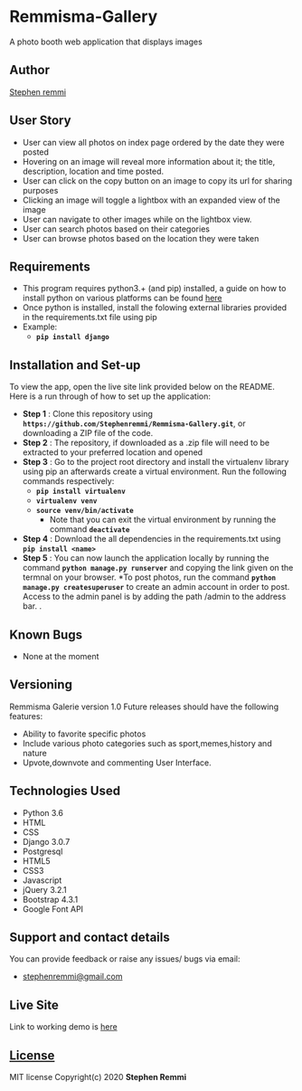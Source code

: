 # Remmisma-Gallery
A photo booth web application that displays images

## Author
[Stephen remmi](https://github.com/Stephenremmi)

## User Story
* User can view all photos on index page ordered by the date they were posted
* Hovering on an image will reveal more information about it; the title, description, location and time posted.
* User can click on the copy button on an image to copy its url for sharing purposes
* Clicking an image will toggle a lightbox with an expanded view of the image
* User can navigate to other images while on the lightbox view.
* User can search photos based on their categories
* User can browse photos based on the location they were taken
## Requirements
* This program requires python3.+ (and pip) installed, a guide on how to install python on various platforms can be found [here](https://docs.djangoproject.com/en/3.0/topics/install/)
* Once python is installed, install the folowing external libraries provided in the requirements.txt file using pip
* Example: 
    * **`pip install django`**

## Installation and Set-up
To view the app, open the live site link provided below on the README.
Here is a run through of how to set up the application:
* **Step 1** : Clone this repository using **`https://github.com/Stephenremmi/Remmisma-Gallery.git`**, or downloading a ZIP file of the code.
* **Step 2** : The repository, if downloaded as a .zip file will need to be extracted to your preferred location and opened
* **Step 3** : Go to the project root directory and install the virtualenv library using pip an afterwards create a virtual environment. Run the following commands respectively:
    * **`pip install virtualenv`**
    * **`virtualenv venv`**
    * **`source venv/bin/activate`**
        * Note that you can exit the virtual environment by running the command **`deactivate`**
* **Step 4** : Download the all dependencies in the requirements.txt using **`pip install <name>`**
* **Step 5** : You can now launch the application locally by running the command **`python manage.py runserver`** and copying the link given on the termnal on your browser.
*To post photos, run the command **`python manage.py createsuperuser`** to create an admin account in order to post. Access to the admin panel is by adding the path /admin to the address bar.
    .

## Known Bugs
* None at the moment

## Versioning
Remmisma Galerie version 1.0
Future releases should have the following features:
* Ability to favorite specific photos
* Include various photo categories such as sport,memes,history and nature
* Upvote,downvote and commenting User Interface.

## Technologies Used
* Python 3.6
* HTML  
* CSS
* Django 3.0.7
* Postgresql
* HTML5
* CSS3
* Javascript
* jQuery 3.2.1
* Bootstrap 4.3.1
* Google Font API

## Support and contact details
You can provide feedback or raise any issues/ bugs via email:
* stephenremmi@gmail.com

## Live Site
Link to working demo is [here](https://remmisma-galerie.herokuapp.com/)

## [License](https://github.com/Stephenremmi/Remmisma-Gallery/blob/master/LICENSE)
MIT license Copyright(c) 2020 **Stephen Remmi**
